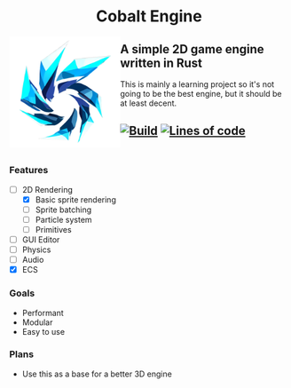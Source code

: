 <h1 align="center">Cobalt Engine</h1>
<img src="./images/logo.png?raw=true" align="left" alt="Cobalt logo" width="200px" height="200px"></img>

## A simple 2D game engine written in Rust

This is mainly a learning project so it's not going to be the best engine, but it should be at least decent.

[![Build](https://github.com/AHL00/Cobalt/workflows/Rust/badge.svg)](https://github.com/AHL00/Cobalt/actions/workflows/rust.yml)
[![Lines of code](https://tokei.rs/b1/github/AHL00/Cobalt?category=code)](https://github.com/AHL00/Cobalt)
<br></br>
---

### Features

- [ ] 2D Rendering
  - [X] Basic sprite rendering
  - [ ] Sprite batching
  - [ ] Particle system
  - [ ] Primitives
- [ ] GUI Editor
- [ ] Physics
- [ ] Audio
- [X] ECS

### Goals

- Performant
- Modular
- Easy to use

### Plans

- Use this as a base for a better 3D engine